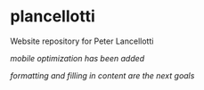 # plancellotti
Website repository for Peter Lancellotti

*mobile optimization has been added*

*formatting and filling in content are the next goals*
